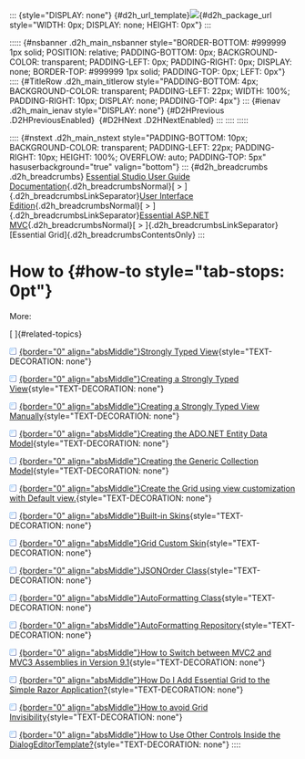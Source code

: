 ::: {style="DISPLAY: none"}
[](ms-xhelp:///?Id=d2h_url_template){#d2h_url_template}![](!package_url!){#d2h_package_url style="WIDTH: 0px; DISPLAY: none; HEIGHT: 0px"}
:::

::::: {#nsbanner .d2h_main_nsbanner style="BORDER-BOTTOM: #999999 1px solid; POSITION: relative; PADDING-BOTTOM: 0px; BACKGROUND-COLOR: transparent; PADDING-LEFT: 0px; PADDING-RIGHT: 0px; DISPLAY: none; BORDER-TOP: #999999 1px solid; PADDING-TOP: 0px; LEFT: 0px"}
:::: {#TitleRow .d2h_main_titlerow style="PADDING-BOTTOM: 4px; BACKGROUND-COLOR: transparent; PADDING-LEFT: 22px; WIDTH: 100%; PADDING-RIGHT: 10px; DISPLAY: none; PADDING-TOP: 4px"}
::: {#ienav .d2h_main_ienav style="DISPLAY: none"}
[](ms-xhelp:///?Id=eca65cde-23d6-41ab-a006-55046e6784a9){#D2HPrevious .D2HPreviousEnabled}  [](ms-xhelp:///?Id=bf58e18c-61fe-4067-89e8-6d5dcdc50e60){#D2HNext .D2HNextEnabled}
:::
::::
:::::

:::: {#nstext .d2h_main_nstext style="PADDING-BOTTOM: 10px; BACKGROUND-COLOR: transparent; PADDING-LEFT: 22px; PADDING-RIGHT: 10px; HEIGHT: 100%; OVERFLOW: auto; PADDING-TOP: 5px" hasuserbackground="true" valign="bottom"}
::: {#d2h_breadcrumbs .d2h_breadcrumbs}
[Essential Studio User Guide Documentation](ms-xhelp:///?Id=12457748-09e3-4d74-a240-8e049cedf030){.d2h_breadcrumbsNormal}[ \> ]{.d2h_breadcrumbsLinkSeparator}[User Interface Edition](ms-xhelp:///?Id=c29296b7-531c-413b-a0ec-488ca1f7f669){.d2h_breadcrumbsNormal}[ \> ]{.d2h_breadcrumbsLinkSeparator}[Essential ASP.NET MVC](ms-xhelp:///?Id=4b14e7d1-65c4-4f67-b1aa-2c37709905a5){.d2h_breadcrumbsNormal}[ \> ]{.d2h_breadcrumbsLinkSeparator}[Essential Grid]{.d2h_breadcrumbsContentsOnly}
:::

# How to {#how-to style="tab-stops: 0pt"}

More:

[ ]{#related-topics}

[![](button.gif){border="0" align="absMiddle"}Strongly Typed View](ms-xhelp:///?Id=bf58e18c-61fe-4067-89e8-6d5dcdc50e60){style="TEXT-DECORATION: none"}

[![](button.gif){border="0" align="absMiddle"}Creating a Strongly Typed View](ms-xhelp:///?Id=3f587942-7c26-4d70-87d6-b77724241f1c){style="TEXT-DECORATION: none"}

[![](button.gif){border="0" align="absMiddle"}Creating a Strongly Typed View Manually](ms-xhelp:///?Id=763897ae-b83d-4e24-b6d8-3c6d3660f55c){style="TEXT-DECORATION: none"}

[![](button.gif){border="0" align="absMiddle"}Creating the ADO.NET Entity Data Model](ms-xhelp:///?Id=558df3f4-0fa5-496a-9b27-06e450c6b37b){style="TEXT-DECORATION: none"}

[![](button.gif){border="0" align="absMiddle"}Creating the Generic Collection Model](ms-xhelp:///?Id=75c95c92-5a38-4ad9-8507-5147b495fcb0){style="TEXT-DECORATION: none"}

[![](button.gif){border="0" align="absMiddle"}Create the Grid using view customization with Default view.](ms-xhelp:///?Id=7df2f739-8bb0-4e51-a090-bca2b057d905){style="TEXT-DECORATION: none"}

[![](button.gif){border="0" align="absMiddle"}Built-in Skins](ms-xhelp:///?Id=53d86c06-008a-4dfc-9513-9aa24bc0a77d){style="TEXT-DECORATION: none"}

[![](button.gif){border="0" align="absMiddle"}Grid Custom Skin](ms-xhelp:///?Id=7eca7363-87eb-4128-adcc-f42bce3a35d0){style="TEXT-DECORATION: none"}

[![](button.gif){border="0" align="absMiddle"}JSONOrder Class](ms-xhelp:///?Id=0c9b67b1-a455-4992-893a-887d4f3c1bbb){style="TEXT-DECORATION: none"}

[![](button.gif){border="0" align="absMiddle"}AutoFormatting Class](ms-xhelp:///?Id=6a10bc1f-478a-4f7c-831d-f1d012c7f49a){style="TEXT-DECORATION: none"}

[![](button.gif){border="0" align="absMiddle"}AutoFormatting Repository](ms-xhelp:///?Id=86a3790f-a76b-4856-a207-19589d43f810){style="TEXT-DECORATION: none"}

[![](button.gif){border="0" align="absMiddle"}How to Switch between MVC2 and MVC3 Assemblies in Version 9.1](ms-xhelp:///?Id=82eb08c4-33ff-49bf-8095-0afea84bdb75){style="TEXT-DECORATION: none"}

[![](button.gif){border="0" align="absMiddle"}How Do I Add Essential Grid to the Simple Razor Application?](ms-xhelp:///?Id=099a6c4d-5947-4347-abe9-6e1942a7f453){style="TEXT-DECORATION: none"}

[![](button.gif){border="0" align="absMiddle"}How to avoid Grid Invisibility](ms-xhelp:///?Id=efefb46f-cc04-4d3d-8d78-e901d9ee819c){style="TEXT-DECORATION: none"}

[![](button.gif){border="0" align="absMiddle"}How to Use Other Controls Inside the DialogEditorTemplate?](ms-xhelp:///?Id=ee2462f8-d60f-4a40-b400-35325d34eb44){style="TEXT-DECORATION: none"}
::::
